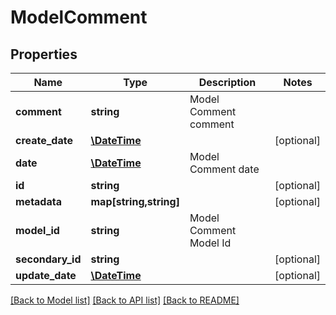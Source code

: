 # ModelComment

## Properties
Name | Type | Description | Notes
------------ | ------------- | ------------- | -------------
**comment** | **string** | Model Comment comment | 
**create_date** | [**\DateTime**](\DateTime.md) |  | [optional] 
**date** | [**\DateTime**](\DateTime.md) | Model Comment date | 
**id** | **string** |  | [optional] 
**metadata** | **map[string,string]** |  | [optional] 
**model_id** | **string** | Model Comment Model Id | 
**secondary_id** | **string** |  | [optional] 
**update_date** | [**\DateTime**](\DateTime.md) |  | [optional] 

[[Back to Model list]](../README.md#documentation-for-models) [[Back to API list]](../README.md#documentation-for-api-endpoints) [[Back to README]](../README.md)


